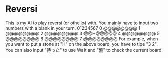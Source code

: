 # Reversi
This is my AI to play reversi (or othello) with.
You mainly have to input two numbers with a blank in your turn.
  01234567
0 @@@@@@@@
1 @@@@@@@@
2 @@@@@@@@
3 @@H@@@@@
4 @@@@@@@@
5 @@@@@@@@
6 @@@@@@@@
7 @@@@@@@@
For example, when you want to put a stone at "H" on the above board, you have to tipe "3 2".
You can also input "待った" to use Wait and "盤" to check the current board.
